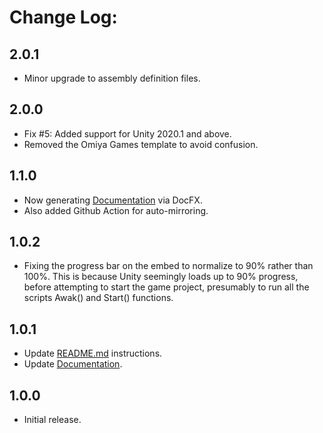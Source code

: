 # Change Log:

## 2.0.1

- Minor upgrade to assembly definition files.

## 2.0.0

- Fix #5: Added support for Unity 2020.1 and above.
- Removed the Omiya Games template to avoid confusion.

## 1.1.0

- Now generating [Documentation](https://omiyagames.github.io/omiya-games-embed-webgl-template) via DocFX.
- Also added Github Action for auto-mirroring.

## 1.0.2

- Fixing the progress bar on the embed to normalize to 90% rather than 100%.  This is because Unity seemingly loads up to 90% progress, before attempting to start the game project, presumably to run all the scripts Awak() and Start() functions.

## 1.0.1

- Update [README.md](https://github.com/OmiyaGames/omiya-games-embed-webgl-template/tree/master/README.md) instructions.
- Update [Documentation](https://omiyagames.github.io/omiya-games-embed-webgl-template).

## 1.0.0

- Initial release.
